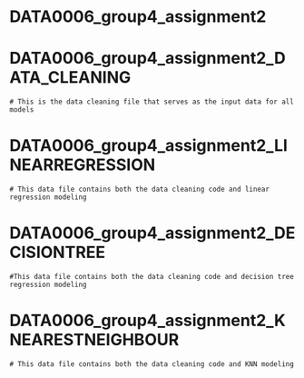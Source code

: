 # DATA0006_group4_assignment2
# DATA0006_group4_assignment2_DATA_CLEANING
    # This is the data cleaning file that serves as the input data for all models
# DATA0006_group4_assignment2_LINEARREGRESSION
    # This data file contains both the data cleaning code and linear regression modeling
# DATA0006_group4_assignment2_DECISIONTREE
    #This data file contains both the data cleaning code and decision tree regression modeling
# DATA0006_group4_assignment2_KNEARESTNEIGHBOUR
    # This data file contains both the data cleaning code and KNN modeling
